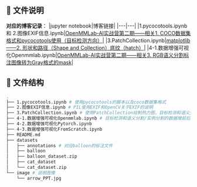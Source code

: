 ## 📁 文件说明

**对应的博客记录**：
|jupyter notebook|博客链接|
|---|---|
|1.pycocotools.ipynb 和 2.图像EXIF信息.ipynb|[OpenMMLab-AI实战营第二期——相关1. COCO数据集格式和pycocotools使用（目标检测方向）](https://stitch.blog.csdn.net/article/details/131167203)|
|3.PatchCollection.ipynb|[matplotlib——2. 形状和路径（Shape and Collection）底纹（hatch）](https://stitch.blog.csdn.net/article/details/131331616)|
|4-1.数据增强可视化Openmmlab.ipynb|[OpenMMLab-AI实战营第二期——相关3. RGB语义分割标注图像转为Gray格式的mask](https://blog.csdn.net/Castlehe/article/details/131454699)|

## 📁 文件结构
```bash
.
├── 1.pycocotools.ipynb # 使用pycocotools的脚本以及coco数据集格式
├── 2.图像EXIF信息.ipynb # PIL使用EXIF和OpenCV关于EXIF的说明  
├── 3.PatchCollection.ipynb # 使用PatchCollection绘制热力图，目标检测和语义分割标签显示（box/seg+标签类别文字）
├── 4-1.数据增强可视化Openmmlab.ipynb # 目标检测和语义分割/实例分割的数据增前后结果可视化，及RGB转为语义mask图像
├── 4-2.数据增强可视化Pytorch.ipynb
├── 4-3.数据增强可视化FromScratch.ipynb
├── README.md
├── datasets
│   ├── annotations # 对应balloon的标注文件
│   ├── balloon
│   ├── balloon_dataset.zip
│   ├── cat_dataset
│   └── cat_dataset.zip
└── image # 说明图像
    └── arrow_PPT.jpg
```